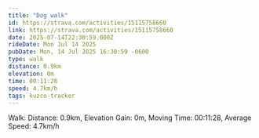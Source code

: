 ```yaml
---
title: "Dog walk"
id: https://strava.com/activities/15115758660
link: https://strava.com/activities/15115758660
date: 2025-07-14T22:30:59.000Z
rideDate: Mon Jul 14 2025
pubDate: Mon, 14 Jul 2025 16:30:59 -0600
type: walk
distance: 0.9km
elevation: 0m
time: 00:11:28
speed: 4.7km/h
tags: kuzco-tracker
---
```

Walk: Distance: 0.9km, Elevation Gain: 0m, Moving Time: 00:11:28, Average Speed: 4.7km/h